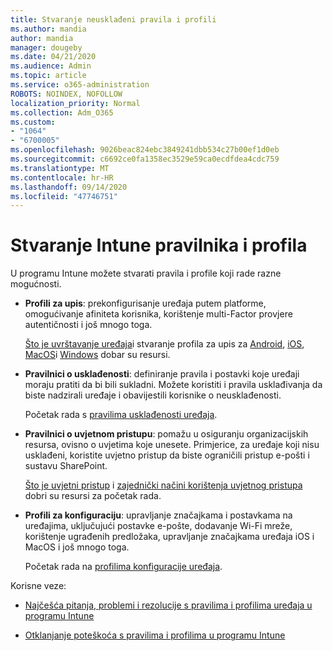```yaml
---
title: Stvaranje neusklađeni pravila i profili
ms.author: mandia
author: mandia
manager: dougeby
ms.date: 04/21/2020
ms.audience: Admin
ms.topic: article
ms.service: o365-administration
ROBOTS: NOINDEX, NOFOLLOW
localization_priority: Normal
ms.collection: Adm_O365
ms.custom:
- "1064"
- "6700005"
ms.openlocfilehash: 9026beac824ebc3849241dbb534c27b00ef1d0eb
ms.sourcegitcommit: c6692ce0fa1358ec3529e59ca0ecdfdea4cdc759
ms.translationtype: MT
ms.contentlocale: hr-HR
ms.lasthandoff: 09/14/2020
ms.locfileid: "47746751"
---
```

# <a name="creating-intune-policy-and-profiles"></a>Stvaranje Intune pravilnika i profila

U programu Intune možete stvarati pravila i profile koji rade razne mogućnosti.

- **Profili za upis**: prekonfigurisanje uređaja putem platforme, omogućivanje afiniteta korisnika, korištenje multi-Factor provjere autentičnosti i još mnogo toga.

  [Što je uvrštavanje uređaja](https://docs.microsoft.com/intune/device-enrollment)i stvaranje profila za upis za [Android](https://docs.microsoft.com/intune/android-enroll), [iOS](https://docs.microsoft.com/intune/ios-enroll), [MacOS](https://docs.microsoft.com/intune/macos-enroll)i [Windows](https://docs.microsoft.com/intune/windows-enrollment-methods) dobar su resursi.

- **Pravilnici o usklađenosti**: definiranje pravila i postavki koje uređaji moraju pratiti da bi bili sukladni. Možete koristiti i pravila usklađivanja da biste nadzirali uređaje i obavijestili korisnike o neusklađenosti.

  Početak rada s [pravilima usklađenosti uređaja](https://docs.microsoft.com/intune/device-compliance-get-started).
- **Pravilnici o uvjetnom pristupu**: pomažu u osiguranju organizacijskih resursa, ovisno o uvjetima koje unesete. Primjerice, za uređaje koji nisu usklađeni, koristite uvjetno pristup da biste ograničili pristup e-pošti i sustavu SharePoint.

  [Što je uvjetni pristup](https://docs.microsoft.com/intune/conditional-access) i [zajednički načini korištenja uvjetnog pristupa](https://docs.microsoft.com/intune/conditional-access-intune-common-ways-use) dobri su resursi za početak rada.

- **Profili za konfiguraciju**: upravljanje značajkama i postavkama na uređajima, uključujući postavke e-pošte, dodavanje Wi-Fi mreže, korištenje ugrađenih predložaka, upravljanje značajkama uređaja iOS i MacOS i još mnogo toga.

  Početak rada na [profilima konfiguracije uređaja](https://docs.microsoft.com/intune/device-profiles).

Korisne veze:

- [Najčešća pitanja, problemi i rezolucije s pravilima i profilima uređaja u programu Intune](https://docs.microsoft.com/intune/device-profile-troubleshoot)

- [Otklanjanje poteškoća s pravilima i profilima u programu Intune](https://docs.microsoft.com/intune/troubleshoot-policies-in-microsoft-intune)
